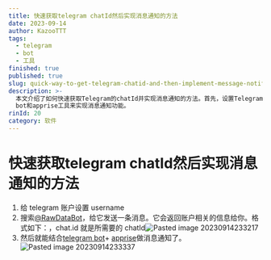 ```yaml
---
title: 快速获取telegram chatId然后实现消息通知的方法
date: 2023-09-14
author: KazooTTT
tags:
  - telegram
  - bot
  - 工具
finished: true
published: true
slug: quick-way-to-get-telegram-chatid-and-then-implement-message-notification
description: >-
  本文介绍了如何快速获取Telegram的chatId并实现消息通知的方法。首先，设置Telegram账户的username，然后向@RawDataBot发送消息以获取chatId。最后，结合Telegram
  bot和apprise工具来实现消息通知功能。
rinId: 20
category: 软件
---
```


# 快速获取telegram chatId然后实现消息通知的方法

1. 给 telegram 账户设置 username
2. 搜索[@RawDataBot](https://www.alphr.com/find-chat-id-telegram/)，给它发送一条消息。它会返回账户相关的信息给你。格式如下：，chat.id 就是所需要的 chatId![Pasted image 20230914233217](https://pictures.kazoottt.top/2024/10/20241017-cd326efab542823c73ab2e2542e89dd7.png)
3. 然后就能结合[telegram bot](https://api.telegram.org/)+ [apprise](https://github.com/caronc/apprise/wiki/Notify_telegram)做消息通知了。![Pasted image 20230914233337](https://pictures.kazoottt.top/2024/10/20241017-74884e2c10edcede13696599c163ffe4.png)
